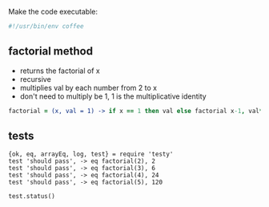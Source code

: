 Make the code executable:

```coffeescript
#!/usr/bin/env coffee
```
## factorial method

 * returns the factorial of x
 * recursive
 * multiplies val by each number from 2 to x 
  * don't need to multiply be 1, 1 is the multiplicative identity

```coffeescript
factorial = (x, val = 1) -> if x == 1 then val else factorial x-1, val*x
```
## tests

    {ok, eq, arrayEq, log, test} = require 'testy'
    test 'should pass', -> eq factorial(2), 2
    test 'should pass', -> eq factorial(3), 6
    test 'should pass', -> eq factorial(4), 24
    test 'should pass', -> eq factorial(5), 120

    test.status()

